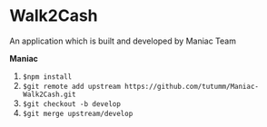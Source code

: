 # Walk2Cash
An application which is built and developed by Maniac Team

**Maniac**
1. `$npm install`
2. `$git remote add upstream https://github.com/tutumm/Maniac-Walk2Cash.git`
3. `$git checkout -b develop`
4. `$git merge upstream/develop`
